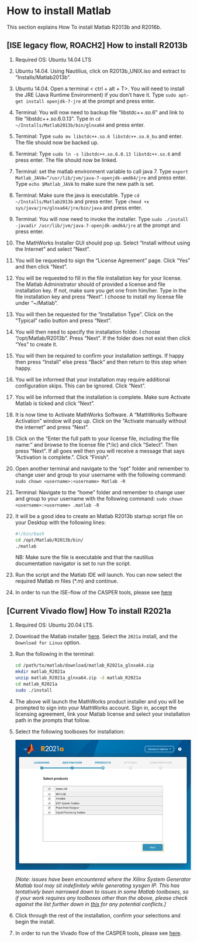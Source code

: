 # How to install Matlab 

This section explains How To install Matlab R2013b and R2016b.

## [ISE legacy flow, ROACH2] How to install R2013b

1. Required OS: Ubuntu 14.04 LTS
2. Ubuntu 14.04. Using Nautilius, click on R2013b_UNIX.iso and extract to “Installs/Matlab2013b”.
3. Ubuntu 14.04. Open a terminal < ctrl + alt + T>. You will need to install the JRE (Java Runtime Environment) if you don’t have it. Type `​sudo apt-get install openjdk-7-jre` at the prompt and press enter.
4. Terminal: You will now need to backup file “libstdc++.so.6” and link to file “libstdc++.so.6.0.13”. Type in `​cd ~/Installs/Matlab2013b/bin/glnxa64` and press enter.
5. Terminal: Type `sudo mv libstdc++.so.6 libstdc++.so.6_bu` and enter. The file should now be backed up.
6. Terminal: Type `sudo ln -s libstdc++.so.6.0.13 libstdc++.so.6` and press enter. The file should now be linked.
7. Terminal: set the matlab environment variable to call java 7. Type `​export Matlab_JAVA=”/usr/lib/jvm/java-7-openjdk-amd64/jre` and press enter. Type `​echo $Matlab_JAVA` to make sure the new path is set.
8. Terminal: Make sure the java is executable. Type `​cd ~/Installs/Matlab2013b` and press enter. Type `​chmod +x sys/java/jre/glnxa64/jre/bin/java` and press enter.
9. Terminal: You will now need to invoke the installer. Type `​sudo ./install -javadir /usr/lib/jvm/java-7-openjdk-amd64/jre` at the prompt and press enter.
10. The MathWorks Installer GUI should pop up. Select “Install without using the Internet” and select “Next”.
11. You will be requested to sign the “License Agreement” page. Click “Yes” and then click “Next”.
12. You will be requested to fill in the file installation key for your license. The Matlab Administrator should of provided a license and file installation key. If not, make sure you get one from him/her. Type in the file installation key and press “Next”. I choose to install my license file under “~/Matlab”.
13. You will then be requested for the “Installation Type”. Click on the “Typical” radio button and press “Next”.
14. You will then need to specify the installation folder. I choose “/opt/Matlab/R2013b”. Press “Next”. If the folder does not exist then click “Yes” to create it.
15. You will then be required to confirm your installation settings. If happy then press “Install” else press “Back” and then return to this step when happy.
16. You will be informed that your installation may require additional configuration skips. This can be ignored. Click “Next”.
17. You will be informed that the installation is complete. Make sure Activate Matlab is ticked and click “Next”.
18. It is now time to Activate MathWorks Software. A “MathWorks Software Activation” window will pop up. Click on the “Activate manually without the internet” and press “Next”.
19. Click on the “Enter the full path to your license file, including the file name:” and browse to the license file (*.lic) and click “Select”. Then press “Next”. If all goes well then you will receive a message that says “Activation is complete.”. Click “Finish”.
20. Open another terminal and navigate to the “opt” folder and remember to change user and group to your username with the following command: `sudo chown <username>:<username> Matlab -R`
21. Terminal: Navigate to the “home” folder and remember to change user and group to your username with the following command: `sudo chown <username>:<username> .matlab -R`
22. It will be a good idea to create an Matlab R2013b startup script file on your Desktop with the following lines:
    ```bash
    #!/bin/bash
    cd /opt/Matlab/R2013b/bin/
    ./matlab
    ```
    NB: Make sure the file is executable and that the nautilius documentation navigator is set to run the script.

23. Run the script and the Matlab IDE will launch. You can now select the required Matlab m files (*.m) and continue.
24. In order to run the ISE-flow of the CASPER tools, please see [here](https://casper.berkeley.edu/wiki/MSSGE_Setup_with_Xilinx_14.x_and_Matlab_2012b)

## [Current Vivado flow] How To install R2021a

1. Required OS: Ubuntu 20.04 LTS.
2. Download the Matlab installer [here](https://www.mathworks.com/downloads/). Select the `2021a` install, and the `Download for Linux` option.
3. Run the following in the terminal:
    ```bash
    cd /path/to/matlab/download/matlab_R2021a_glnxa64.zip
    mkdir matlab_R2021a
    unzip matlab_R2021a_glnxa64.zip -d matlab_R2021a
    cd matlab_R2021a
    sudo ./install
    ```
4. The above will launch the MathWorks product installer and you will be prompted to sign into your MathWorks account. Sign in, accept the licensing agreement, link your Matlab license and select your installation path in the prompts that follow.
5. Select the following toolboxes for installation:

    ![toolboxes.png](../_static/img/toolboxes.png)

    *[Note: issues have been encountered where the Xilinx System Generator Matlab tool may sit indefinitely while generating sysgen IP. This has tentatively been narrowed down to issues in some Matlab toolboxes, so if your work requires any toolboxes other than the above, please check against the list further down in [this](https://support.xilinx.com/s/question/0D52E00006vF6FOSA0/model-composer-v20212-matlab-r2021a-gets-stuck-at-initialization-stage-on-ubuntu-20041?language=en_US) for any potential conflicts.]* 

6. Click through the rest of the installation, confirm your selections and begin the install.
7. In order to run the Vivado flow of the CASPER tools, please see [here](https://casper-toolflow.readthedocs.io/en/latest/src/Configuring-the-Toolflow.html).
